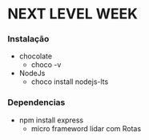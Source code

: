 # NEXT LEVEL WEEK

### Instalação

- chocolate
  - choco -v
- NodeJs
  - choco install nodejs-lts

### Dependencias

- npm install express
  - micro frameword lidar com Rotas

